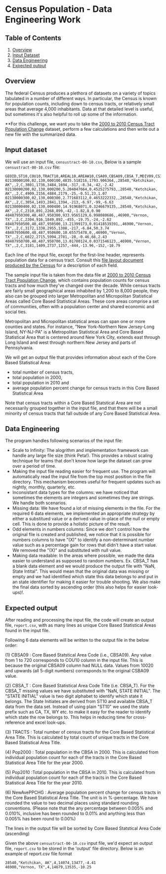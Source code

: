 # Census Population - Data Engineering Work

## Table of Contents
1. [Overview](README.md#Overview)
1. [Input Dataset](README.md#input-dataset)
1. [Data Engineering](README.md#Data-Engineering)
1. [Expected output](README.md#expected-output)



## Overview
  
The federal Census produces a plethora of datasets on a variety of topics tabulated in a number of different ways. In particular, the Census is known for population counts, including down to census tracts, or relatively small areas that average 4,000 inhabitants. Data at that detailed level is useful, but sometimes it's also helpful to roll up some of the information.

**For this challenge, we want you to take the [2000 to 2010 Census Tract Population Change](https://www.census.gov/data/tables/time-series/dec/metro-micro/tract-change-00-10.html) dataset, perform a few calculations and then write out a new file with the summarized data.


## Input dataset
We will use an input file, `censustract-00-10.csv`, Below is a sample `censustract-00-10.csv` file: 
```
GEOID,ST10,COU10,TRACT10,AREAL10,AREAW10,CSA09,CBSA09,CBSA_T,MDIV09,CSI,COFLG,POP00,HU00,POP10,HU10,NPCHG,PPCHG,NHCHG,PHCHG
02130000100,02,130,000100,4835.518216,1793.906364,,28540,"Ketchikan, AK",,2,C,3801,1736,3484,1694,-317,-8.34,-42,-2.42
02130000200,02,130,000200,5.204047664,0.4525275793,,28540,"Ketchikan, AK",,2,C,4909,2156,4884,2179,-25,-0.51,23,1.07
02130000300,02,130,000300,2.771683112,0.4653222332,,28540,"Ketchikan, AK",,2,C,3054,1493,2841,1394,-213,-6.97,-99,-6.63
02130000400,02,130,000400,14.91968071,0.3246679135,,28540,"Ketchikan, AK",,2,C,2310,891,2268,899,-42,-1.82,8,0.90
48487950300,48,487,950300,933.9565129,6.998080686,,46900,"Vernon, TX",,2,C,2304,916,1849,892,-455,-19.75,-24,-2.62
48487950500,48,487,950500,13.21399173,0.01418539391,,46900,"Vernon, TX",,2,C,3172,1338,2955,1388,-217,-6.84,50,3.74
48487950600,48,487,950600,10.65575478,0,,46900,"Vernon, TX",,2,C,6022,2715,5994,2781,-28,-0.46,66,2.43
48487950700,48,487,950700,13.01780124,0.0371546123,,46900,"Vernon, TX",,2,C,3181,1409,2737,1257,-444,-13.96,-152,-10.79
```

Each line of the input file, except for the first-line header, represents population data for a census tract. Consult this [file layout document produced by the Census](https://www2.census.gov/programs-surveys/metro-micro/technical-documentation/file-layout/tract-change-00-10/censustract-00-10-layout.doc) for a description of each field.

The sample input file is taken from the data file at [2000 to 2010 Census Tract Population Change](https://www.census.gov/data/tables/time-series/dec/metro-micro/tract-change-00-10.html), which contains population counts for census tracts and how much they've changed over the decade. While census tracts are fairly small geographical areas inhabited by 1,200 to 8,000 people, they also can be grouped into larger Metropolitan and Micropolitan Statistical Areas called Core Based Statistical Areas. These core areas comprise a set of communities, often with a population center and shared economic and social ties. 

Metropolitan and Micropolitan statistical areas can span one or more counties and states. For instance, "New York-Northern New Jersey-Long Island, NY-NJ-PA" is a Metropolitan Statistical Area and Core Based Statistical Area that is centered around New York City, extends east through Long Island and west through northern New Jersey and parts of Pennsylvania.

We will get an output file that provides information about each of the Core Based Statistical Area:
* total number of census tracts, 
* total population in 2000, 
* total population in 2010 and 
* average population percent change for census tracts in this Core Based Statistical Area

Note that census tracts within a Core Based Statstical Area are not necessarily grouped together in the input file, and that there will be a small minority of census tracts that fall outside of any Core Based Statistical Area.

## Data Engineering

The program handles following scenarios of the input file:
- Scale to Infinity: The alogrithm and implementation framework can handle any large file size (think Peta!). This provides a robust scaling technique for teams that don't know how large the dataset can grow over a period of time.
- Making the input file reading easier for frequent use. The program will automatically read the input file from the top most position in the file directory. This mechanism becomes useful for frequent updates such as nightly, monthly, quarterly, etc.
- Inconsistant data types for the columns: we have noticed that sometimes the elements are integers and sometimes they are strings. We handle both scenarios. 
- Missing data: We have found a lot of missing elements in the file. For the required 6 data elements, we implemented an appropriate strategy by either a substitued value or a derived value in-place of the null or empty cell. This is done to provide a holistic picture of the result.
- Odd elements in numbers columns: Since we don't control how the original file is created and published, we notice that it is possible for numbers columns to have "(X)" to identify a non-determinant number value such as a percentage gain for rows that didn't have a start value. We removed the "(X)" and substituted with null value.
- Making data readable: In the areas where possible, we made the data easier to understand as supposed to random numbers. Ex. CBSA_T has a blank data element and we would produce the output file with "NaN, State Intital". This would mean that the original data was missing or empty and we had identified which state this data belongs to and put in an state identifier for making it easier for trouble shooting. We also make the final data sorted by ascending order (this also helps for easier look-ups)!.


## Expected output

After reading and processing the input file, the code will create an output file, `report.csv`, with as many lines as unique Core Based Statistical Areas found in the input file. 

Following 6 data elements will be written to the output file in the below order:

(1) CBSA09 : Core Based Statstical Area Code (i.e., CBSA09). Any value from 1 to 720 corresponds to COU10 column in the input file. This is because the original CBSA09 column had NULL data. Values from 10020 and upwards (all 5-digit numbers) corresponds to the original CSBA09 value.

(2) CBSA_T : Core Based Statistical Area Code Title (i.e. CBSA_T). For the CBSA_T missing values we have substituted with "NaN, STATE INITIAL". The "STATE INITIAL" value is two digit alphabet to identify which state it belongs. The State Initiates are derived from ST10 and available CBSA_T data from the data set. Instead of using plain "ST10" we used the state prefix such as CA, TX, WY etc. to make it easy for the reader to identify which state the row belongs to. This helps in reducing time for cross-reference and excel look-ups.
  
(3) TRACTS : Total number of census tracts for the Core Based Statistical Area Title. This is calculated by total count of unique tracts in the Core Based Statistical Area Title.

(4) Pop2000	: Total population in the CBSA in 2000. This is calculated from individual population count for each of the tracts in the Core Based Statistical Area Title for the year 2000.

(5) Pop2010	:Total population in the CBSA in 2010. This is calculated from individual population count for each of the tracts in the Core Based Statistical Area Title for the year 2010.

(6) NewAvePPCHG : Average population percent change for census tracts in the Core Based Statistical Area Title. The unit is in %-percentage. We have rounded the value to two decimal places using standard rounding conventions. (Please note that the any percentage between 0.005% and 0.010%, inclusive has been rounded to 0.01% and anything less than 0.005% has been round to 0.00%)


The lines in the output file will be sorted by Core Based Statstical Area Code (ascending)

Given the above `censustract-00-10.csv` input file, we'd expect an output file, `report.csv` to be stored in the 'output' file directory. Below is an example of report.csv file format
```
28540,"Ketchikan, AK",4,14074,13477,-4.41
46900,"Vernon, TX",4,14679,13535,-10.25
```




